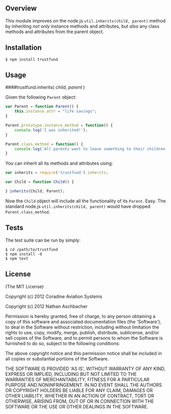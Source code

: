 ## Overview

This module improves on the node.js `util.inherits(child, parent)` method by inheriting _not only_ instance methods and attributes, but _also_ any class methods and attributes from the parent object.

## Installation

    $ npm install trustfund

## Usage
####trustfund.inherits( *child, parent* )

Given the following `Parent` object:

```javascript
var Parent = function Parent() {
    this.instance_attr = "life savings";
}

Parent.prototype.instance_method = function() {
    console.log('I was inherited!');
}

Parent.class_method = function() {
    console.log('All parents want to leave something to their children');
}
```

You can inherit all its methods and attributes using:

```javascript
var inherits = require('trustfund').inherits;

var Child = function Child() {

} inherits(Child, Parent);
```

Now the `Child` object will include all the functionality of its `Parent`.  Easy.  The standard node.js `util.inherits(child, parent)` would have dropped `Parent.class_method`.

## Tests

The test suite can be run by simply:

    $ cd /path/to/trustfund
    $ npm install -d
    $ npm test

## License

(The MIT License)

Copyright (c) 2012 Coradine Aviation Systems

Copyright (c) 2012 Nathan Aschbacher

Permission is hereby granted, free of charge, to any person obtaining
a copy of this software and associated documentation files (the
'Software'), to deal in the Software without restriction, including
without limitation the rights to use, copy, modify, merge, publish,
distribute, sublicense, and/or sell copies of the Software, and to
permit persons to whom the Software is furnished to do so, subject to
the following conditions:

The above copyright notice and this permission notice shall be
included in all copies or substantial portions of the Software.

THE SOFTWARE IS PROVIDED 'AS IS', WITHOUT WARRANTY OF ANY KIND,
EXPRESS OR IMPLIED, INCLUDING BUT NOT LIMITED TO THE WARRANTIES OF
MERCHANTABILITY, FITNESS FOR A PARTICULAR PURPOSE AND NONINFRINGEMENT.
IN NO EVENT SHALL THE AUTHORS OR COPYRIGHT HOLDERS BE LIABLE FOR ANY
CLAIM, DAMAGES OR OTHER LIABILITY, WHETHER IN AN ACTION OF CONTRACT,
TORT OR OTHERWISE, ARISING FROM, OUT OF OR IN CONNECTION WITH THE
SOFTWARE OR THE USE OR OTHER DEALINGS IN THE SOFTWARE.